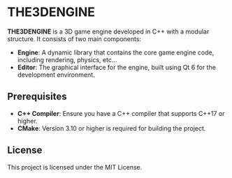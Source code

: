 # THE3DENGINE

**THE3DENGINE** is a 3D game engine developed in C++ with a modular structure. It consists of two main components:

- **Engine**: A dynamic library that contains the core game engine code, including rendering, physics, etc...
- **Editor**: The graphical interface for the engine, built using Qt 6 for the development environment.

## Prerequisites

- **C++ Compiler**: Ensure you have a C++ compiler that supports C++17 or higher.
- **CMake**: Version 3.10 or higher is required for building the project.

## License

This project is licensed under the MIT License.
